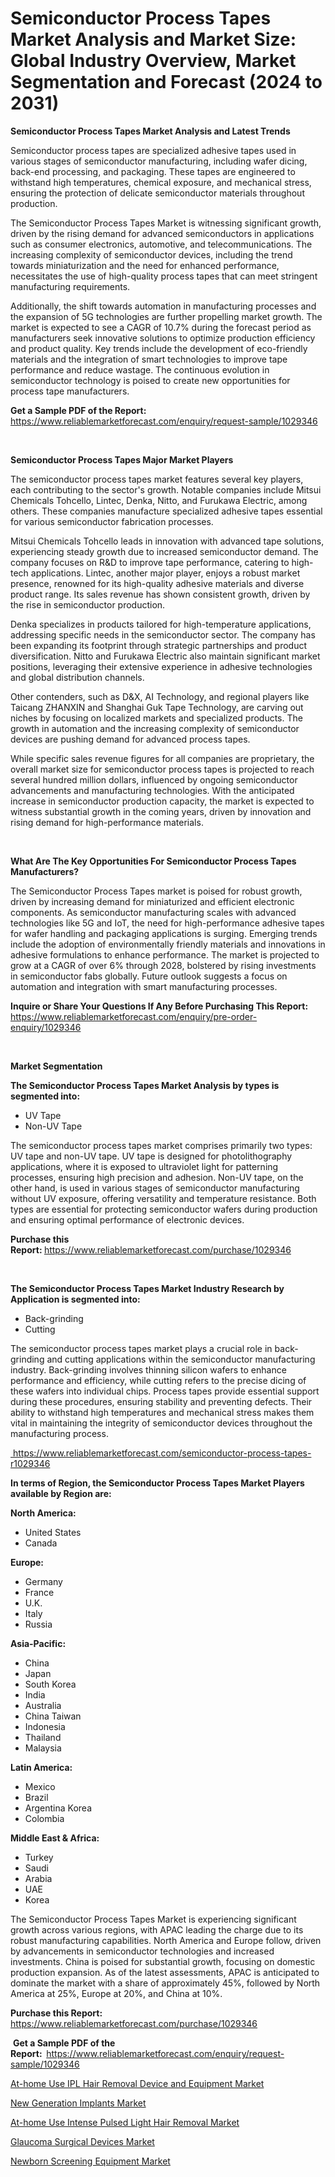 <p><h1>Semiconductor Process Tapes Market Analysis and Market Size: Global Industry Overview, Market Segmentation and Forecast (2024 to 2031)</h1></p><p><strong>Semiconductor Process Tapes Market Analysis and Latest Trends</strong></p>
<p><p>Semiconductor process tapes are specialized adhesive tapes used in various stages of semiconductor manufacturing, including wafer dicing, back-end processing, and packaging. These tapes are engineered to withstand high temperatures, chemical exposure, and mechanical stress, ensuring the protection of delicate semiconductor materials throughout production.</p><p>The Semiconductor Process Tapes Market is witnessing significant growth, driven by the rising demand for advanced semiconductors in applications such as consumer electronics, automotive, and telecommunications. The increasing complexity of semiconductor devices, including the trend towards miniaturization and the need for enhanced performance, necessitates the use of high-quality process tapes that can meet stringent manufacturing requirements.</p><p>Additionally, the shift towards automation in manufacturing processes and the expansion of 5G technologies are further propelling market growth. The market is expected to see a CAGR of 10.7% during the forecast period as manufacturers seek innovative solutions to optimize production efficiency and product quality. Key trends include the development of eco-friendly materials and the integration of smart technologies to improve tape performance and reduce wastage. The continuous evolution in semiconductor technology is poised to create new opportunities for process tape manufacturers.</p></p>
<p><strong>Get a Sample PDF of the Report:&nbsp;</strong> <a href="https://www.reliablemarketforecast.com/enquiry/request-sample/1029346?utm_campaign=1743&utm_medium=2&utm_source=Github&utm_content=ia&utm_term=03122024&utm_id=semiconductor-process-tapes">https://www.reliablemarketforecast.com/enquiry/request-sample/1029346</a></p>
<p>&nbsp;</p>
<p><strong>Semiconductor Process Tapes Major Market Players</strong></p>
<p><p>The semiconductor process tapes market features several key players, each contributing to the sector's growth. Notable companies include Mitsui Chemicals Tohcello, Lintec, Denka, Nitto, and Furukawa Electric, among others. These companies manufacture specialized adhesive tapes essential for various semiconductor fabrication processes.</p><p>Mitsui Chemicals Tohcello leads in innovation with advanced tape solutions, experiencing steady growth due to increased semiconductor demand. The company focuses on R&D to improve tape performance, catering to high-tech applications. Lintec, another major player, enjoys a robust market presence, renowned for its high-quality adhesive materials and diverse product range. Its sales revenue has shown consistent growth, driven by the rise in semiconductor production.</p><p>Denka specializes in products tailored for high-temperature applications, addressing specific needs in the semiconductor sector. The company has been expanding its footprint through strategic partnerships and product diversification. Nitto and Furukawa Electric also maintain significant market positions, leveraging their extensive experience in adhesive technologies and global distribution channels.</p><p>Other contenders, such as D&X, AI Technology, and regional players like Taicang ZHANXIN and Shanghai Guk Tape Technology, are carving out niches by focusing on localized markets and specialized products. The growth in automation and the increasing complexity of semiconductor devices are pushing demand for advanced process tapes.</p><p>While specific sales revenue figures for all companies are proprietary, the overall market size for semiconductor process tapes is projected to reach several hundred million dollars, influenced by ongoing semiconductor advancements and manufacturing technologies. With the anticipated increase in semiconductor production capacity, the market is expected to witness substantial growth in the coming years, driven by innovation and rising demand for high-performance materials.</p></p>
<p>&nbsp;</p>
<p><strong>What Are The Key Opportunities For Semiconductor Process Tapes Manufacturers?</strong></p>
<p><p>The Semiconductor Process Tapes market is poised for robust growth, driven by increasing demand for miniaturized and efficient electronic components. As semiconductor manufacturing scales with advanced technologies like 5G and IoT, the need for high-performance adhesive tapes for wafer handling and packaging applications is surging. Emerging trends include the adoption of environmentally friendly materials and innovations in adhesive formulations to enhance performance. The market is projected to grow at a CAGR of over 6% through 2028, bolstered by rising investments in semiconductor fabs globally. Future outlook suggests a focus on automation and integration with smart manufacturing processes.</p></p>
<p><strong>Inquire or Share Your Questions If Any Before Purchasing This Report:</strong> <a href="https://www.reliablemarketforecast.com/enquiry/pre-order-enquiry/1029346?utm_campaign=1743&utm_medium=2&utm_source=Github&utm_content=ia&utm_term=03122024&utm_id=semiconductor-process-tapes">https://www.reliablemarketforecast.com/enquiry/pre-order-enquiry/1029346</a></p>
<p>&nbsp;</p>
<p><strong>Market Segmentation</strong></p>
<p><strong>The Semiconductor Process Tapes Market Analysis by types is segmented into:</strong></p>
<p><ul><li>UV Tape</li><li>Non-UV Tape</li></ul></p>
<p><p>The semiconductor process tapes market comprises primarily two types: UV tape and non-UV tape. UV tape is designed for photolithography applications, where it is exposed to ultraviolet light for patterning processes, ensuring high precision and adhesion. Non-UV tape, on the other hand, is used in various stages of semiconductor manufacturing without UV exposure, offering versatility and temperature resistance. Both types are essential for protecting semiconductor wafers during production and ensuring optimal performance of electronic devices.</p></p>
<p><strong>Purchase this Report:&nbsp;</strong><a href="https://www.reliablemarketforecast.com/purchase/1029346?utm_campaign=1743&utm_medium=2&utm_source=Github&utm_content=ia&utm_term=03122024&utm_id=semiconductor-process-tapes">https://www.reliablemarketforecast.com/purchase/1029346</a></p>
<p>&nbsp;</p>
<p><strong>The Semiconductor Process Tapes Market Industry Research by Application is segmented into:</strong></p>
<p><ul><li>Back-grinding</li><li>Cutting</li></ul></p>
<p><p>The semiconductor process tapes market plays a crucial role in back-grinding and cutting applications within the semiconductor manufacturing industry. Back-grinding involves thinning silicon wafers to enhance performance and efficiency, while cutting refers to the precise dicing of these wafers into individual chips. Process tapes provide essential support during these procedures, ensuring stability and preventing defects. Their ability to withstand high temperatures and mechanical stress makes them vital in maintaining the integrity of semiconductor devices throughout the manufacturing process.</p></p>
<p><a href="https://www.reliablemarketforecast.com/semiconductor-process-tapes-r1029346?utm_campaign=1743&utm_medium=2&utm_source=Github&utm_content=ia&utm_term=03122024&utm_id=semiconductor-process-tapes">&nbsp;https://www.reliablemarketforecast.com/semiconductor-process-tapes-r1029346</a></p>
<p><strong>In terms of Region, the Semiconductor Process Tapes Market Players available by Region are:</strong></p>
<p>
    <p> <strong> North America: </strong>
        <ul>
            <li>United States</li>
            <li>Canada</li>
        </ul>
        </p> 
    <p> <strong> Europe: </strong>
        <ul>
            <li>Germany</li>
            <li>France</li>
            <li>U.K.</li>
            <li>Italy</li>
            <li>Russia</li>
        </ul>
        </p> 
    <p> <strong> Asia-Pacific: </strong>
        <ul>
            <li>China</li>
            <li>Japan</li>
            <li>South Korea</li>
            <li>India</li>
            <li>Australia</li>
            <li>China Taiwan</li>
            <li>Indonesia</li>
            <li>Thailand</li>
            <li>Malaysia</li>
        </ul>
        </p> 
    <p> <strong> Latin America: </strong>
        <ul>
            <li>Mexico</li>
            <li>Brazil</li>
            <li>Argentina Korea</li>
            <li>Colombia</li>
        </ul>
        </p> 
    <p> <strong> Middle East & Africa: </strong>
        <ul>
            <li>Turkey</li>
            <li>Saudi</li>
            <li>Arabia</li>
            <li>UAE</li>
            <li>Korea</li>
        </ul>
    </p>
    </p>
<p><p>The Semiconductor Process Tapes Market is experiencing significant growth across various regions, with APAC leading the charge due to its robust manufacturing capabilities. North America and Europe follow, driven by advancements in semiconductor technologies and increased investments. China is poised for substantial growth, focusing on domestic production expansion. As of the latest assessments, APAC is anticipated to dominate the market with a share of approximately 45%, followed by North America at 25%, Europe at 20%, and China at 10%.</p></p>
<p><strong>Purchase this Report: </strong><a href="https://www.reliablemarketforecast.com/purchase/1029346?utm_campaign=1743&utm_medium=2&utm_source=Github&utm_content=ia&utm_term=03122024&utm_id=semiconductor-process-tapes">https://www.reliablemarketforecast.com/purchase/1029346</a></p>
<p>&nbsp;<strong>Get a Sample PDF of the Report:&nbsp;&nbsp;</strong><a href="https://www.reliablemarketforecast.com/enquiry/request-sample/1029346?utm_campaign=1743&utm_medium=2&utm_source=Github&utm_content=ia&utm_term=03122024&utm_id=semiconductor-process-tapes">https://www.reliablemarketforecast.com/enquiry/request-sample/1029346</a></p>
<p><strong></strong></p>
<p><p><a href="https://issuu.com/reportprime-2/docs/at-home-use-ipl-hair-removal-device-and-equipment-?utm_campaign=1743&utm_medium=2&utm_source=Github&utm_content=ia&utm_term=03122024&utm_id=semiconductor-process-tapes">At-home Use IPL Hair Removal Device and Equipment Market</a></p><p><a href="https://www.linkedin.com/pulse/sales-channel-penetration-market-opportunities-new-generation-xq8ke?utm_campaign=1743&utm_medium=2&utm_source=Github&utm_content=ia&utm_term=03122024&utm_id=semiconductor-process-tapes">New Generation Implants Market</a></p><p><a href="https://issuu.com/reportprime-2/docs/at-home-use-intense-pulsed-light-hair-removal-mark?utm_campaign=1743&utm_medium=2&utm_source=Github&utm_content=ia&utm_term=03122024&utm_id=semiconductor-process-tapes">At-home Use Intense Pulsed Light Hair Removal Market</a></p><p><a href="https://github.com/marlanamarvn/Market-Research-Report-List-1/blob/main/glaucoma-surgical-devices-market.md?utm_campaign=1743&utm_medium=2&utm_source=Github&utm_content=ia&utm_term=03122024&utm_id=semiconductor-process-tapes">Glaucoma Surgical Devices Market</a></p><p><a href="https://www.linkedin.com/pulse/comprehensive-assessment-newborn-screening-equipment-markets-xihze?utm_campaign=1743&utm_medium=2&utm_source=Github&utm_content=ia&utm_term=03122024&utm_id=semiconductor-process-tapes">Newborn Screening Equipment Market</a></p></p>